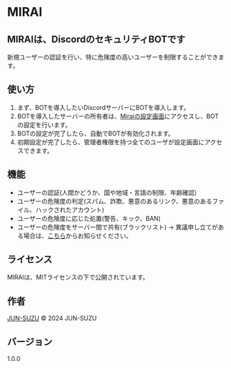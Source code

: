 # MIRAI

## MIRAIは、DiscordのセキュリティBOTです

新規ユーザーの認証を行い、特に危険度の高いユーザーを制限することができます。

## 使い方

1. まず、BOTを導入したいDiscordサーバーにBOTを導入します。
2. BOTを導入したサーバーの所有者は、[Miraiの設定画面](https://mirai.jun-suzu.net/setting/)にアクセスし、BOTの設定を行います。
3. BOTの設定が完了したら、自動でBOTが有効化されます。
4. 初期設定が完了したら、管理者権限を持つ全てのユーザが設定画面にアクセスできます。

## 機能

- ユーザーの認証(人間かどうか、国や地域・言語の制限、年齢確認)
- ユーザーの危険度の判定(スパム、詐欺、悪意のあるリンク、悪意のあるファイル、ハックされたアカウント)
- ユーザーの危険度に応じた処置(警告、キック、BAN)
- ユーザーの危険度をサーバー間で共有(ブラックリスト)
 → 異議申し立てがある場合は、[こちら](https://mirai.jun-suzu.net/objection/)からお知らせください。

## ライセンス

MIRAIは、MITライセンスの下で公開されています。

## 作者

[JUN-SUZU](https://jun-suzu.net)
© 2024 JUN-SUZU

## バージョン

1.0.0
